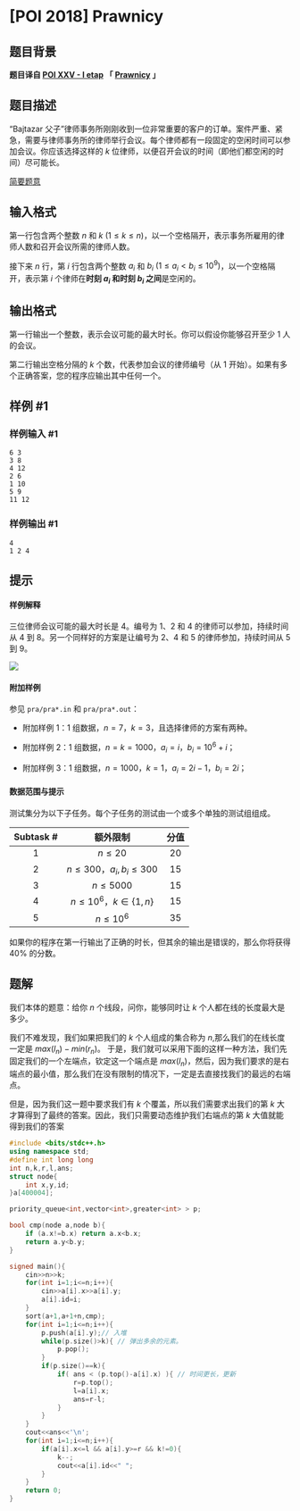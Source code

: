# [POI 2018] Prawnicy

## 题目背景

**题目译自 [POI XXV - I etap](https://sio2.mimuw.edu.pl/c/oi25-1/dashboard/) 「 [Prawnicy](https://sio2.mimuw.edu.pl/c/oi25-1/p/pra/) 」**

## 题目描述

“Bajtazar 父子”律师事务所刚刚收到一位非常重要的客户的订单。案件严重、紧急，需要与律师事务所的律师举行会议。每个律师都有一段固定的空闲时间可以参加会议。你应该选择这样的 $k$ 位律师，以便召开会议的时间（即他们都空闲的时间）尽可能长。

[简要题意](https://www.luogu.com.cn/problem/U252799)

## 输入格式

第一行包含两个整数 $n$ 和 $k\ (1\le k\le n)$，以一个空格隔开，表示事务所雇用的律师人数和召开会议所需的律师人数。

接下来 $n$ 行，第 $i$ 行包含两个整数 $a_i$ 和 $b_i\ (1\le a_i<b_i\le 10^9)$，以一个空格隔开，表示第 $i$ 个律师在**时刻 $a_i$ 和时刻 $b_i$ 之间**是空闲的。

## 输出格式

第一行输出一个整数，表示会议可能的最大时长。你可以假设你能够召开至少 $1$ 人的会议。

第二行输出空格分隔的 $k$ 个数，代表参加会议的律师编号（从 $1$ 开始）。如果有多个正确答案，您的程序应输出其中任何一个。

## 样例 #1

### 样例输入 #1

```
6 3
3 8
4 12
2 6
1 10
5 9
11 12
```

### 样例输出 #1

```
4
1 2 4
```

## 提示

#### 样例解释

三位律师会议可能的最大时长是 $4$。编号为 $1$、$2$ 和 $4$ 的律师可以参加，持续时间从 $4$ 到 $8$。另一个同样好的方案是让编号为 $2$、$4$ 和 $5$ 的律师参加，持续时间从 $5$ 到 $9$。

![](https://cdn.luogu.com.cn/upload/image_hosting/187yuqy1.png)

#### 附加样例

参见 `pra/pra*.in` 和 `pra/pra*.out`：

- 附加样例 $1$：$1$ 组数据，$n=7$，$k=3$，且选择律师的方案有两种。

- 附加样例 $2$：$1$ 组数据，$n=k=1000$，$a_i=i$，$b_i=10^6+i$；

- 附加样例 $3$：$1$ 组数据，$n=1000$，$k=1$，$a_i=2i-1$，$b_i=2i$；

#### 数据范围与提示

测试集分为以下子任务。每个子任务的测试由一个或多个单独的测试组组成。

| Subtask # | 额外限制                         | 分值  |
|:---------:|:----------------------------:|:---:|
| $1$         | $n\le 20$       | $20$  |
| $2$         | $n\le 300$，$a_i,b_i\le 300$      | $15$  |
| $3$         | $n\le 5000$       | $15$  |
| $4$         | $n\le 10^6$，$k\in \{1,n\}$       | $15$  |
| $5$         | $n\le 10^6$       | $35$  |

如果你的程序在第一行输出了正确的时长，但其余的输出是错误的，那么你将获得 $40\%$ 的分数。

## 题解
我们本体的题意：给你 $n$ 个线段，问你，能够同时让 $k$ 个人都在线的长度最大是多少。

我们不难发现，我们如果把我们的 $k$ 个人组成的集合称为 $n$,那么我们的在线长度一定是 $max(l_{n})-min(r_{n})$。
于是，我们就可以采用下面的这样一种方法，我们先固定我们的一个左端点，钦定这一个端点是 $max(l_{n})$，然后，因为我们要求的是右端点的最小值，那么我们在没有限制的情况下，一定是去直接找我们的最远的右端点。

但是，因为我们这一题中要求我们有 $k$ 个覆盖，所以我们需要求出我们的第 $k$ 大才算得到了最终的答案。因此，我们只需要动态维护我们右端点的第 $k$ 大值就能得到我们的答案

```cpp
#include <bits/stdc++.h>
using namespace std;
#define int long long
int n,k,r,l,ans;
struct node{
	int x,y,id;
}a[400004];

priority_queue<int,vector<int>,greater<int> > p;

bool cmp(node a,node b){
    if (a.x!=b.x) return a.x<b.x;
    return a.y<b.y;
}

signed main(){
    cin>>n>>k;
    for(int i=1;i<=n;i++){
        cin>>a[i].x>>a[i].y;
        a[i].id=i;
    }
    sort(a+1,a+1+n,cmp);
    for(int i=1;i<=n;i++){
        p.push(a[i].y);// 入堆 
        while(p.size()>k){ // 弹出多余的元素。 
            p.pop();
        }
        if(p.size()==k){ 
            if( ans < (p.top()-a[i].x) ){ // 时间更长，更新 
                r=p.top();
				l=a[i].x;
                ans=r-l;
            }
        }
    }
    cout<<ans<<'\n';
    for(int i=1;i<=n;i++){
        if(a[i].x<=l && a[i].y>=r && k!=0){
            k--;
            cout<<a[i].id<<" ";
        }
    }
    return 0;
}


```